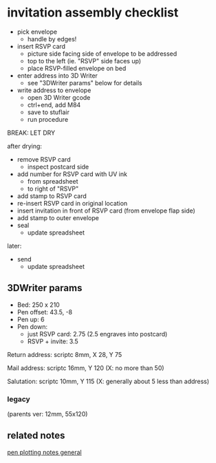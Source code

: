 # invitation assembly checklist

- pick envelope
  - handle by edges!
- insert RSVP card
  - picture side facing side of envelope to be addressed
  - top to the left (ie. "RSVP" side faces up)
  - place RSVP-filled envelope on bed
- enter address into 3D Writer
  - see "3DWriter params" below for details
- write address to envelope
  - open 3D Writer gcode
  - ctrl+end, add M84
  - save to stuflair
  - run procedure

BREAK: LET DRY

after drying:

- remove RSVP card
  - inspect postcard side
- add number for RSVP card with UV ink
  - from spreadsheet
  - to right of "RSVP"
- add stamp to RSVP card
- re-insert RSVP card in original location
- insert invitation in front of RSVP card (from envelope flap side)
- add stamp to outer envelope
- seal
  - update spreadsheet

later:

- send
  - update spreadsheet

## 3DWriter params

- Bed: 250 x 210
- Pen offset: 43.5, -8
- Pen up: 6
- Pen down:
  - just RSVP card: 2.75 (2.5 engraves into postcard)
  - RSVP + invite: 3.5

Return address: scriptc 8mm, X 28, Y 75

Mail address: scriptc 16mm, Y 120 (X: no more than 50)

Salutation: scriptc 10mm, Y 115 (X: generally about 5 less than address)

### legacy

(parents ver: 12mm, 55x120)

## related notes

[pen plotting notes general](3a698fe3-1c6e-47e9-8cb8-ca1fb9c4a06b.md)
